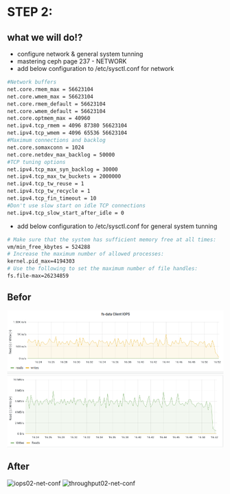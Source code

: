 # STEP 2:
## what we will do!?
- configure network & general system tunning
- mastering ceph page 237 - NETWORK
- add below configuration to /etc/sysctl.conf for network
```bash
#Network buffers
net.core.rmem_max = 56623104
net.core.wmem_max = 56623104
net.core.rmem_default = 56623104
net.core.wmem_default = 56623104
net.core.optmem_max = 40960
net.ipv4.tcp_rmem = 4096 87380 56623104
net.ipv4.tcp_wmem = 4096 65536 56623104
#Maximum connections and backlog
net.core.somaxconn = 1024
net.core.netdev_max_backlog = 50000
#TCP tuning options
net.ipv4.tcp_max_syn_backlog = 30000
net.ipv4.tcp_max_tw_buckets = 2000000
net.ipv4.tcp_tw_reuse = 1
net.ipv4.tcp_tw_recycle = 1
net.ipv4.tcp_fin_timeout = 10
#Don't use slow start on idle TCP connections
net.ipv4.tcp_slow_start_after_idle = 0
```
- add below configuration to /etc/sysctl.conf for general system tunning
```bash
# Make sure that the system has sufficient memory free at all times:
vm/min_free_kbytes = 524288
# Increase the maximum number of allowed processes:
kernel.pid_max=4194303
# Use the following to set the maximum number of file handles:
fs.file-max=26234859
```


## Befor
![iops01-net-conf](../images/iops01-net-conf)
![throughput01-net-conf](../images/throughput01-net-conf)

## After
![iops02-net-conf](../images/iops02-net-conf)
![throughput02-net-conf](../images/throughput02-net-conf)
